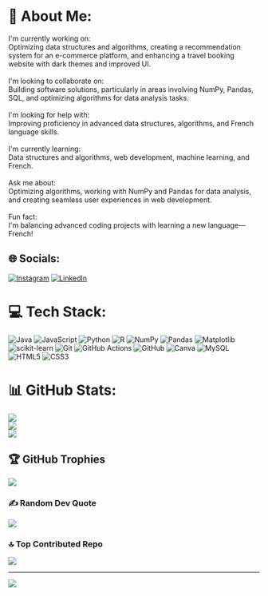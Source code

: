 # 💫 About Me:
I'm currently working on:<br>Optimizing data structures and algorithms, creating a recommendation system for an e-commerce platform, and enhancing a travel booking website with dark themes and improved UI.<br><br>I'm looking to collaborate on:<br>Building software solutions, particularly in areas involving NumPy, Pandas, SQL, and optimizing algorithms for data analysis tasks.<br><br>I'm looking for help with:<br>Improving proficiency in advanced data structures, algorithms, and French language skills.<br><br>I'm currently learning:<br>Data structures and algorithms, web development, machine learning, and French.<br><br>Ask me about:<br>Optimizing algorithms, working with NumPy and Pandas for data analysis, and creating seamless user experiences in web development.<br><br>Fun fact:<br>I'm balancing advanced coding projects with learning a new language—French!


## 🌐 Socials:
[![Instagram](https://img.shields.io/badge/Instagram-%23E4405F.svg?logo=Instagram&logoColor=white)](https://www.instagram.com/harssheyyy/) [![LinkedIn](https://img.shields.io/badge/LinkedIn-%230077B5.svg?logo=linkedin&logoColor=white)](https://www.linkedin.com/in/harshgupta4728) 

# 💻 Tech Stack:
![Java](https://img.shields.io/badge/java-%23ED8B00.svg?style=for-the-badge&logo=openjdk&logoColor=white) ![JavaScript](https://img.shields.io/badge/javascript-%23323330.svg?style=for-the-badge&logo=javascript&logoColor=%23F7DF1E) ![Python](https://img.shields.io/badge/python-3670A0?style=for-the-badge&logo=python&logoColor=ffdd54) ![R](https://img.shields.io/badge/r-%23276DC3.svg?style=for-the-badge&logo=r&logoColor=white) ![NumPy](https://img.shields.io/badge/numpy-%23013243.svg?style=for-the-badge&logo=numpy&logoColor=white) ![Pandas](https://img.shields.io/badge/pandas-%23150458.svg?style=for-the-badge&logo=pandas&logoColor=white) ![Matplotlib](https://img.shields.io/badge/Matplotlib-%23ffffff.svg?style=for-the-badge&logo=Matplotlib&logoColor=black) ![scikit-learn](https://img.shields.io/badge/scikit--learn-%23F7931E.svg?style=for-the-badge&logo=scikit-learn&logoColor=white) ![Git](https://img.shields.io/badge/git-%23F05033.svg?style=for-the-badge&logo=git&logoColor=white) ![GitHub Actions](https://img.shields.io/badge/github%20actions-%232671E5.svg?style=for-the-badge&logo=githubactions&logoColor=white) ![GitHub](https://img.shields.io/badge/github-%23121011.svg?style=for-the-badge&logo=github&logoColor=white) ![Canva](https://img.shields.io/badge/Canva-%2300C4CC.svg?style=for-the-badge&logo=Canva&logoColor=white) ![MySQL](https://img.shields.io/badge/mysql-4479A1.svg?style=for-the-badge&logo=mysql&logoColor=white) ![HTML5](https://img.shields.io/badge/html5-%23E34F26.svg?style=for-the-badge&logo=html5&logoColor=white) ![CSS3](https://img.shields.io/badge/css3-%231572B6.svg?style=for-the-badge&logo=css3&logoColor=white) 
# 📊 GitHub Stats:
![](https://github-readme-stats.vercel.app/api?username=harshgupta4728&theme=dark&hide_border=false&include_all_commits=true&count_private=true)<br/>
![](https://github-readme-streak-stats.herokuapp.com/?user=harshgupta4728&theme=dark&hide_border=false)<br/>
![](https://github-readme-stats.vercel.app/api/top-langs/?username=harshgupta4728&theme=dark&hide_border=false&include_all_commits=true&count_private=true&layout=compact)

## 🏆 GitHub Trophies
![](https://github-profile-trophy.vercel.app/?username=harshgupta4728&theme=radical&no-frame=false&no-bg=false&margin-w=4)

### ✍️ Random Dev Quote
![](https://quotes-github-readme.vercel.app/api?type=horizontal&theme=radical)

### 🔝 Top Contributed Repo
![](https://github-contributor-stats.vercel.app/api?username=harshgupta4728&limit=5&theme=dark&combine_all_yearly_contributions=true)

---
[![](https://visitcount.itsvg.in/api?id=harshgupta4728&icon=0&color=0)](https://visitcount.itsvg.in)

<!-- Proudly created with GPRM ( https://gprm.itsvg.in ) -->
